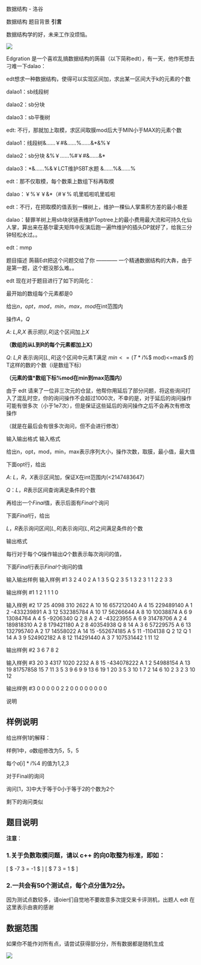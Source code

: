 



数据结构 - 洛谷














数据结构
题目背景
**引言**

数据结构学的好，未来工作没烦恼。

![](https://timgsa.baidu.com/timg?image&quality=80&size=b9999\_10000&sec=1508946101936&di=0c08b703e466d2a3b2d20dd8008821fc&imgtype=0&src=http%3A%2F%2Fjoymepic.joyme.com%2Farticle%2Fuploads%2Fallimg%2F201511%2F1446516425349678.gif)


Edgration 是一个喜欢乱搞数据结构的蒟蒻（以下简称edt），有一天，他作死想去刁难一下dalao：

edt想求一种数据结构，使得可以实现区间加，求出某一区间大于k的元素的个数

dalao1：sb线段树

dalao2：sb分块

dalao3：sb平衡树

edt: 不行，那就加上取模，求区间取膜mod后大于MIN小于MAX的元素个数

dalao1：线段树&……￥#&……%……&\*&%￥

dalao2：sb分块 &%￥……%#￥#&……&\*

dalao3：\*&……%&￥LCT维护SBT水题 &……%&……%

edt：那不仅取模，每个数乘上数组下标再取模

dalao：￥%￥￥&\*（#￥% 叽里呱啦叽里呱啦

edt：不行，在把取模的值丢到一棵树上，维护一棵仙人掌乘积方差的最小极差

dalao：替罪羊树上用sb块状链表维护Toptree上的最小费用最大流和可持久化仙人掌，算出来在基尔霍夫矩阵中反演后跑一遍fft维护的插头DP就好了，给我三分钟轻松水过。。

edt：mmp

题目描述
蒟蒻Edt把这个问题交给了你 ———— 一个精通数据结构的大犇，由于是第一题，这个题没那么难。。


edt 现在对于题目进行了如下的简化：


最开始的数组每个元素都是0


给出$n$，$opt$，$mod$，$min$，$max$，$mod$在int范围内


操作$A$，$Q$


$A$: $L$,$R$,$X$ 表示把$[l,R]$这个区间加上$X$

**（数组的从L到R的每个元素都加上X）**


$Q$: $L$,$R$ 表示询问$[L,R]$这个区间中元素T满足  $min<=(T*i$%$ mod)<=max$  的 T这样的数的个数（i是数组下标）

**（元素的值\*数组下标%mod在min到max范围内）**


由于 edt 请来了一位非三次元的仓鼠，他帮你用延后了部分问题，将这些询问打入了混乱时空，你的询问操作不会超过1000次，不幸的是，对于延后的询问操作可能有很多次（小于1e7次），但是保证这些延后的询问操作之后不会再次有修改操作

（就是在最后会有很多次询问，但不会进行修改）

输入输出格式
输入格式

给出n，opt，mod，min，max表示序列大小，操作次数，取膜，最小值，最大值


下面opt行，给出


$A$: $L$，$R$，$X$表示区间加，保证X在int范围内(<2147483647）


$Q$：$L$，$R$表示区间查询满足条件的个数


再给出一个$Final$值，表示后面有$Final$个询问


下面$Final$行，给出


$L$，$R$表示询问区间$[L,R]$表示询问$[L,R]$之间满足条件的个数

输出格式

每行对于每个$Q$操作输出$Q$个数表示每次询问的值，


下面$Final$行表示$Final$个询问的值

输入输出样例
输入样例 #1
3 2 4 0 2
A 1 3 5
Q 2 3 
5
1 3
2 3
1 1 
2 2 
3 3

输出样例 #1
1
2
1
1
1
0

输入样例 #2
17 25 4098 310 2622
A 10 16 657212040
A 4 15 229489140
A 1 2 -433239891
A 3 12 532385784
A 10 17 56266644
A 8 10 10038874
A 6 9 13084764
A 4 5 -9206340
Q 2 8
A 2 4 -43223955
A 6 9 31478706
A 2 4 189818310
A 2 8 179421180
A 2 8 40354938
Q 8 14
A 3 6 57229575
A 6 13 132795740
A 2 17 14558022
A 14 15 -552674185
A 5 11 -1104138
Q 2 12
Q 1 14
A 3 9 524902182
A 8 12 114291440
A 3 7 107531442
1
11 12

输出样例 #2
3
6
7
8
2

输入样例 #3
20 3 4317 1020 2232
A 8 15 -434078222
A 1 2 54988154
A 13 19 81757858
15
7 11
3 5
3 9
6 9
9 13
6 19
1 20
3 5
3 10
1 7
2 14
6 10
2 3
2 3
10 12

输出样例 #3
0
0
0
0
0
2
2
0
0
0
0
0
0
0
0

说明
## 样例说明

给出样例1的解释：

样例1中，$a$数组修改为$5$，$5$，$5$

每个$a[i]*i$%$4$ 的值为$1$,$2$,$3$

对于Final的询问

询问$[1$，$3]$中大于等于0小于等于2的个数为2个

剩下的询问类似

## 题目说明

**注意**：

### 1.关于负数取模问题，请以 c++ 的向0取整为标准，即如：

[ $ -7 $%$ 3 = -1 $ ]  [ $ 7 $%$ 3 = 1 $ ]

### 2.一共会有50个测试点，每个点分值为2分。

因为测试点数较多，请oier们自觉地不要故意多次提交来卡评测机，出题人 edt 在这里表示由衷的感谢

## 数据范围

如果你不能作对所有点，请尝试获得部分分，所有数据都是随机生成

![](https://cdn.luogu.com.cn/upload/image_hosting/whf39g4d.png)






